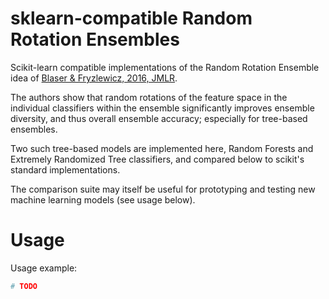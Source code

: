 sklearn-compatible Random Rotation Ensembles
===============

Scikit-learn compatible implementations of the Random Rotation Ensemble idea of [Blaser & Fryzlewicz, 2016, JMLR](http://jmlr.org/papers/volume17/blaser16a/blaser16a.pdf). 

The authors show that random rotations of the feature space in the individual classifiers within the ensemble significantly improves ensemble diversity, and thus overall ensemble accuracy; especially for tree-based ensembles.

Two such tree-based models are implemented here, Random Forests and Extremely Randomized Tree classifiers, and compared below to scikit's standard implementations.

The comparison suite may itself be useful for prototyping and testing new machine learning models (see usage below). 

Usage
===============

Usage example:

```python
# TODO
```